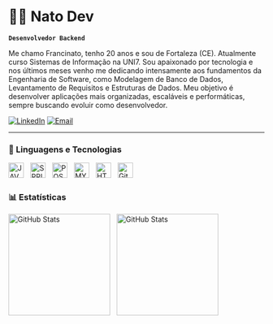 # 👨‍💻 Nato Dev

**`Desenvolvedor Backend`**

Me chamo Francinato, tenho 20 anos e sou de Fortaleza (CE). Atualmente curso Sistemas de Informação na UNI7. Sou apaixonado por tecnologia e nos últimos meses venho me dedicando intensamente aos fundamentos da Engenharia de Software, como Modelagem de Banco de Dados, Levantamento de Requisitos e Estruturas de Dados.
Meu objetivo é desenvolver aplicações mais organizadas, escaláveis e performáticas, sempre buscando evoluir como desenvolvedor.

[![LinkedIn](https://img.shields.io/badge/LinkedIn-Francinato%20Silva%20-0077B5?logo=linkedin&style=for-the-badge)](https://www.linkedin.com/in/francinato-silva)
[![Email](https://img.shields.io/badge/Email-francinatoireno%40gmail.com-D14836?logo=gmail&style=for-the-badge)](mailto:francinatoireno@gmail.com)


---

### 🤖 Linguagens e Tecnologias

<img 
    align="left" 
    alt="JAVA" 
    title="JAVA"
    width="30px" 
    style="padding-right: 10px;" 
    src="https://devicon-website.vercel.app/api/java/original.svg" 
/>
<img 
    align="left" 
    alt="SPRINGBOOT" 
    title="SPRINGBOOT"
    width="30px" 
    style="padding-right: 10px;" 
    src="https://devicon-website.vercel.app/api/spring/original.svg"
/>
<img 
    align="left" 
    alt="POSTGRESQL"
    title="POSTGRESQL" 
    width="30px" 
    style="padding-right: 10px;" 
    src="https://devicon-website.vercel.app/api/postgresql/original.svg" 
/>
<img 
    align="left" 
    alt="MYSQL"
    title="MYSQL" 
    width="30px" 
    style="padding-right: 10px;" 
    src="https://devicon-website.vercel.app/api/mysql/original.svg" 
/>
<img 
    align="left" 
    alt="HTML"
    title="HTML" 
    width="30px" 
    style="padding-right: 10px;" 
    src="https://cdn.jsdelivr.net/gh/devicons/devicon@latest/icons/html5/html5-original.svg" 
/>
<img 
    align="left" 
    alt="Git" 
    title="Git"
    width="30px" 
    style="padding-right: 10px;" 
    src="https://cdn.jsdelivr.net/gh/devicons/devicon@latest/icons/git/git-original.svg" 
/>

<br/>
<br/>

### 📊 Estatísticas

<p>
  <img 
    align="left" 
    alt="GitHub Stats" 
    height="200" 
    style="padding-right: 10px;" 
    src="https://github-readme-stats.vercel.app/api?username=francinatosilva&show_icons=true&theme=radical&include_all_commits=true&locale=pt-br" 
  />

<img 
      align="left" 
      alt="GitHub Stats" 
      height="200" 
      src="https://github-readme-stats.vercel.app/api/top-langs/?username=francinatosilva&theme=radical&layout=compact&custom_title=Tecnologias&langs_count=9" 
  />

</p>
